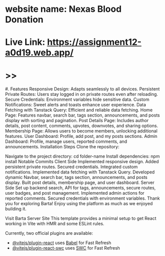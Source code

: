 # website name: Nexas Blood Donation
# Live Link: https://assignment12-a0d19.web.app/



# >>



#. Features
Responsive Design: Adapts seamlessly to all devices.
Persistent Private Routes: Users stay logged in on private routes even after reloading.
Secure Credentials: Environment variables hide sensitive data.
Custom Notifications: Sweet alerts and toasts enhance user experience.
Data Fetching with Tanstack Query: Efficient and reliable data fetching.
Home Page: Features navbar, search bar, tags section, announcements, and posts display with sorting and pagination.
Post Details Page: Includes author details, post content, comments, upvotes, downvotes, and sharing options.
Membership Page: Allows users to become members, unlocking additional features.
User Dashboard: Profile, add post, and my posts sections.
Admin Dashboard: Profile, manage users, reported comments, and announcements.
Installation Steps
Clone the repository:

Navigate to the project directory:
cd folder-name
Install dependencies:
npm install
Notable Commits
Client Side
Implemented responsive design.
Added persistent private routes.
Secured credentials.
Integrated custom notifications.
Implemented data fetching with Tanstack Query.
Developed dynamic Navbar, search bar, tags section, announcements, and posts display.
Built post details, membership page, and user dashboard.
Server Side
Set up backend search, API for tags, announcements, secure routes, user badges, and post management.
Implemented admin actions for reported comments.
Secured credentials with environment variables.
Thank you for exploring Barta! Enjoy using the platform as much as we enjoyed building it.

Visit Barta Server Site
This template provides a minimal setup to get React working in Vite with HMR and some ESLint rules.

Currently, two official plugins are available:

- [@vitejs/plugin-react](https://github.com/vitejs/vite-plugin-react/blob/main/packages/plugin-react/README.md) uses [Babel](https://babeljs.io/) for Fast Refresh
- [@vitejs/plugin-react-swc](https://github.com/vitejs/vite-plugin-react-swc) uses [SWC](https://swc.rs/) for Fast Refresh
